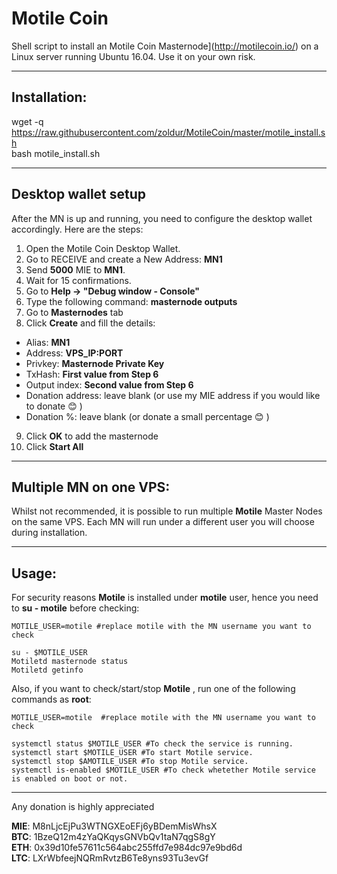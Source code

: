 # Motile Coin
Shell script to install an Motile Coin Masternode](http://motilecoin.io/) on a Linux server running Ubuntu 16.04. Use it on your own risk.  

***
## Installation:  

wget -q https://raw.githubusercontent.com/zoldur/MotileCoin/master/motile_install.sh  
bash motile_install.sh
***

## Desktop wallet setup  

After the MN is up and running, you need to configure the desktop wallet accordingly. Here are the steps:  
1. Open the Motile Coin Desktop Wallet.  
2. Go to RECEIVE and create a New Address: **MN1**  
3. Send **5000** MIE to **MN1**.  
4. Wait for 15 confirmations.  
5. Go to **Help -> "Debug window - Console"**  
6. Type the following command: **masternode outputs**  
7. Go to **Masternodes** tab  
8. Click **Create** and fill the details:  
* Alias: **MN1**  
* Address: **VPS_IP:PORT**  
* Privkey: **Masternode Private Key**  
* TxHash: **First value from Step 6**  
* Output index:  **Second value from Step 6**  
* Donation address: leave blank (or use my MIE address if you would like to donate :blush: )
* Donation %: leave blank  (or donate a small percentage :blush: )
9. Click **OK** to add the masternode  
10. Click **Start All**  

***

## Multiple MN on one VPS:

Whilst not recommended, it is possible to run multiple **Motile** Master Nodes on the same VPS. Each MN will run under a different user you will choose during installation.  

***


## Usage:  

For security reasons **Motile** is installed under **motile** user, hence you need to **su - motile** before checking:    

```
MOTILE_USER=motile #replace motile with the MN username you want to check

su - $MOTILE_USER  
Motiletd masternode status  
Motiletd getinfo  
```  

Also, if you want to check/start/stop **Motile** , run one of the following commands as **root**:

```
MOTILE_USER=motile  #replace motile with the MN username you want to check  
  
systemctl status $MOTILE_USER #To check the service is running.  
systemctl start $MOTILE_USER #To start Motile service.  
systemctl stop $AMOTILE_USER #To stop Motile service.  
systemctl is-enabled $MOTILE_USER #To check whetether Motile service is enabled on boot or not.  
```  

***

  
Any donation is highly appreciated  

**MIE**: M8nLjcEjPu3WTNGXEoEFj6yBDemMisWhsX  
**BTC**: 1BzeQ12m4zYaQKqysGNVbQv1taN7qgS8gY  
**ETH**: 0x39d10fe57611c564abc255ffd7e984dc97e9bd6d  
**LTC**: LXrWbfeejNQRmRvtzB6Te8yns93Tu3evGf  

